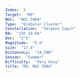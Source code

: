 ```yaml
---
Index:  5
Target:  "M5"
NGC:  "NGC 5904"
Type:  "Globular Cluster"
Constellation:  "Serpens Caput"
RA:  "15h 18.6m"
Dec:  "2°5"
Magnitude:  "5.6"
Size:  "17.4"
DistanceLy:  "24,500"
Season:  "Summer"
Difficulty:  "Very Easy"
title: "M5: NGC 5904"
---
```

